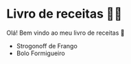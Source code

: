 # Livro de receitas :man_cook:

Olá! Bem vindo ao meu livro de receitas :wave:

- Strogonoff de Frango
- Bolo Formigueiro
